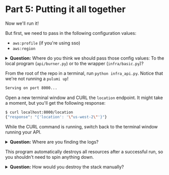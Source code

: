 # Part 5: Putting it all together

Now we'll run it!

But first, we need to pass in the following configuration values:

* `aws:profile` (if you're using sso)
* `aws:region`
<!-- * `burner-program2:request` () -->

<details>
<summary><b>Question:</b> Where do you think we should pass those config values: To the local program (<code>api/burner.py</code>) or to the wrapper (<code>infra/basic.py</code>)?</summary>

<br/>
<b>Answer:</b> You want to pass it to the local program.
</details>

From the root of the repo in a terminal, run `python infra_api.py`. Notice that we're not running a `pulumi up`!

```bash
Serving on port 8000...
```

Open a new terminal window and CURL the `location` endpoint. It might take a moment, but you'll get the following response:

```bash
$ curl localhost:8000/location
{"response": "{'location': '\"us-west-2\"'}"}
```

While the CURL command is running, switch back to the terminal window running your API.

<details>
<summary><b>Question:</b> Where are you finding the logs?</summary>

<br/>
<b>Answer:</b> You'll find all of the info logs appearing in the terminal with your API.
</details>

This program automatically destroys all resources after a successful run, so you shouldn't need to spin anything down.

<details>
<summary><b>Question:</b> How would you destroy the stack manually?</summary>

<br/>
<b>Answer:</b> You can change into the <code>api</code> directory and run Pulumi commands as normal, including <code>pulumi destroy</code> because we updated <code>api/__main__.py</code> to point to and run the same <code>burner.pulumi_program()</code> call that the Automation API is running.
</details>
